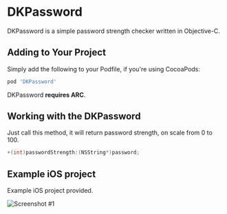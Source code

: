 # DKPassword

DKPassword is a simple password strength checker written in Objective-C. 

## Adding to Your Project

Simply add the following to your Podfile, if you're using CocoaPods:

```ruby
pod 'DKPassword'
```

DKPassword **requires ARC**.

## Working with the DKPassword

Just call this method, it will return password strength, on scale from 0 to 100. 

```objective-c
+(int)passwordStrength:(NSString*)password;
```

## Example iOS project

Example iOS project provided. 

![Screenshot #1](https://pp.vk.me/c314720/v314720371/5b8a/Ns8TJFMrq90.jpg)